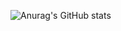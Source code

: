 ![Anurag's GitHub stats](https://github-readme-stats.vercel.app/api?username=cyoure&show_icons=true&theme=radical)


<!-- ![java](https://img.shields.io/badge/Java-ED8B00?style=for-the-badge&logo=openjdk&logoColor=white) -->

<!--
**cyoure/cyoure** is a ✨ _special_ ✨ repository because its `README.md` (this file) appears on your GitHub profile.

Here are some ideas to get you started:

- 🔭 I’m currently working on ...
- 🌱 I’m currently learning ...
- 👯 I’m looking to collaborate on ...
- 🤔 I’m looking for help with ...
- 💬 Ask me about ...
- 📫 How to reach me: ...
- 😄 Pronouns: ...
- ⚡ Fun fact: ...
-->
